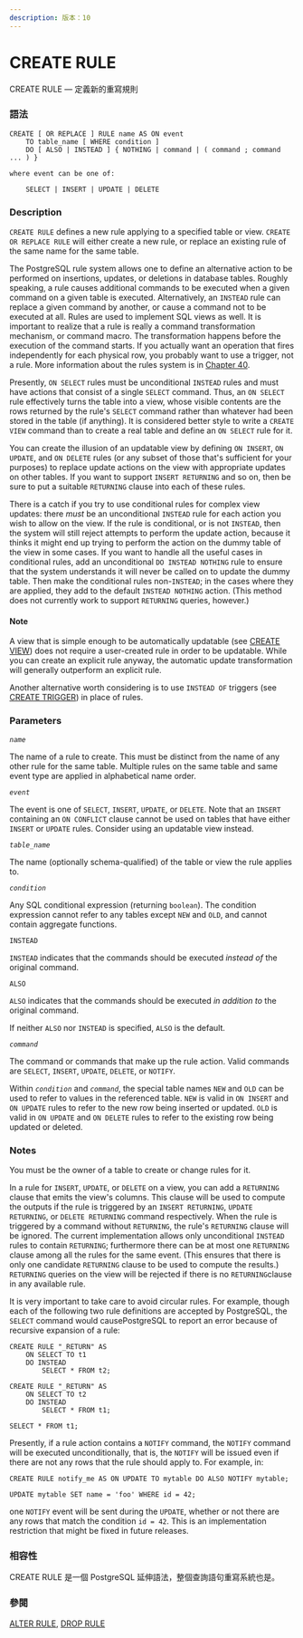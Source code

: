 ```yaml
---
description: 版本：10
---
```


# CREATE RULE

CREATE RULE — 定義新的重寫規則

### 語法

```text
CREATE [ OR REPLACE ] RULE name AS ON event
    TO table_name [ WHERE condition ]
    DO [ ALSO | INSTEAD ] { NOTHING | command | ( command ; command ... ) }

where event can be one of:

    SELECT | INSERT | UPDATE | DELETE
```

### Description

`CREATE RULE` defines a new rule applying to a specified table or view. `CREATE OR REPLACE RULE` will either create a new rule, or replace an existing rule of the same name for the same table.

The PostgreSQL rule system allows one to define an alternative action to be performed on insertions, updates, or deletions in database tables. Roughly speaking, a rule causes additional commands to be executed when a given command on a given table is executed. Alternatively, an `INSTEAD` rule can replace a given command by another, or cause a command not to be executed at all. Rules are used to implement SQL views as well. It is important to realize that a rule is really a command transformation mechanism, or command macro. The transformation happens before the execution of the command starts. If you actually want an operation that fires independently for each physical row, you probably want to use a trigger, not a rule. More information about the rules system is in [Chapter 40](https://www.postgresql.org/docs/10/static/rules.html).

Presently, `ON SELECT` rules must be unconditional `INSTEAD` rules and must have actions that consist of a single `SELECT` command. Thus, an `ON SELECT` rule effectively turns the table into a view, whose visible contents are the rows returned by the rule's `SELECT` command rather than whatever had been stored in the table \(if anything\). It is considered better style to write a `CREATE VIEW` command than to create a real table and define an `ON SELECT` rule for it.

You can create the illusion of an updatable view by defining `ON INSERT`, `ON UPDATE`, and `ON DELETE` rules \(or any subset of those that's sufficient for your purposes\) to replace update actions on the view with appropriate updates on other tables. If you want to support `INSERT RETURNING` and so on, then be sure to put a suitable `RETURNING` clause into each of these rules.

There is a catch if you try to use conditional rules for complex view updates: there _must_ be an unconditional `INSTEAD` rule for each action you wish to allow on the view. If the rule is conditional, or is not `INSTEAD`, then the system will still reject attempts to perform the update action, because it thinks it might end up trying to perform the action on the dummy table of the view in some cases. If you want to handle all the useful cases in conditional rules, add an unconditional `DO INSTEAD NOTHING` rule to ensure that the system understands it will never be called on to update the dummy table. Then make the conditional rules non-`INSTEAD`; in the cases where they are applied, they add to the default `INSTEAD NOTHING` action. \(This method does not currently work to support `RETURNING` queries, however.\)

#### Note

A view that is simple enough to be automatically updatable \(see [CREATE VIEW](https://www.postgresql.org/docs/10/static/sql-createview.html)\) does not require a user-created rule in order to be updatable. While you can create an explicit rule anyway, the automatic update transformation will generally outperform an explicit rule.

Another alternative worth considering is to use `INSTEAD OF` triggers \(see [CREATE TRIGGER](https://www.postgresql.org/docs/10/static/sql-createtrigger.html)\) in place of rules.

### Parameters

_`name`_

The name of a rule to create. This must be distinct from the name of any other rule for the same table. Multiple rules on the same table and same event type are applied in alphabetical name order.

_`event`_

The event is one of `SELECT`, `INSERT`, `UPDATE`, or `DELETE`. Note that an `INSERT` containing an `ON CONFLICT` clause cannot be used on tables that have either `INSERT` or `UPDATE` rules. Consider using an updatable view instead.

_`table_name`_

The name \(optionally schema-qualified\) of the table or view the rule applies to.

_`condition`_

Any SQL conditional expression \(returning `boolean`\). The condition expression cannot refer to any tables except `NEW` and `OLD`, and cannot contain aggregate functions.

`INSTEAD`

`INSTEAD` indicates that the commands should be executed _instead of_ the original command.

`ALSO`

`ALSO` indicates that the commands should be executed _in addition to_ the original command.

If neither `ALSO` nor `INSTEAD` is specified, `ALSO` is the default.

_`command`_

The command or commands that make up the rule action. Valid commands are `SELECT`, `INSERT`, `UPDATE`, `DELETE`, or `NOTIFY`.

Within _`condition`_ and _`command`_, the special table names `NEW` and `OLD` can be used to refer to values in the referenced table. `NEW` is valid in `ON INSERT` and `ON UPDATE` rules to refer to the new row being inserted or updated. `OLD` is valid in `ON UPDATE` and `ON DELETE` rules to refer to the existing row being updated or deleted.

### Notes

You must be the owner of a table to create or change rules for it.

In a rule for `INSERT`, `UPDATE`, or `DELETE` on a view, you can add a `RETURNING` clause that emits the view's columns. This clause will be used to compute the outputs if the rule is triggered by an `INSERT RETURNING`, `UPDATE RETURNING`, or `DELETE RETURNING` command respectively. When the rule is triggered by a command without `RETURNING`, the rule's `RETURNING` clause will be ignored. The current implementation allows only unconditional `INSTEAD` rules to contain `RETURNING`; furthermore there can be at most one `RETURNING` clause among all the rules for the same event. \(This ensures that there is only one candidate `RETURNING` clause to be used to compute the results.\) `RETURNING` queries on the view will be rejected if there is no `RETURNING`clause in any available rule.

It is very important to take care to avoid circular rules. For example, though each of the following two rule definitions are accepted by PostgreSQL, the `SELECT` command would causePostgreSQL to report an error because of recursive expansion of a rule:

```text
CREATE RULE "_RETURN" AS
    ON SELECT TO t1
    DO INSTEAD
        SELECT * FROM t2;

CREATE RULE "_RETURN" AS
    ON SELECT TO t2
    DO INSTEAD
        SELECT * FROM t1;

SELECT * FROM t1;
```

Presently, if a rule action contains a `NOTIFY` command, the `NOTIFY` command will be executed unconditionally, that is, the `NOTIFY` will be issued even if there are not any rows that the rule should apply to. For example, in:

```text
CREATE RULE notify_me AS ON UPDATE TO mytable DO ALSO NOTIFY mytable;

UPDATE mytable SET name = 'foo' WHERE id = 42;
```

one `NOTIFY` event will be sent during the `UPDATE`, whether or not there are any rows that match the condition `id = 42`. This is an implementation restriction that might be fixed in future releases.

### 相容性

CREATE RULE 是一個 PostgreSQL 延伸語法，整個查詢語句重寫系統也是。

### 參閱

[ALTER RULE](alter-rule.md), [DROP RULE](drop-rule.md)

